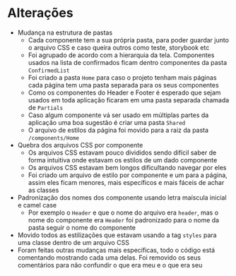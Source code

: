 # Alterações

* Mudança na estrutura de pastas
  * Cada componente tem a sua própria pasta, para poder guardar junto o arquivo CSS e caso queira outros como teste, storybook etc
  * Foi agrupado de acordo com a hierarquia da tela. Componentes usados na lista de confirmados ficam dentro componentes da pasta `ConfirmedList`
  * Foi criado a pasta `Home` para caso o projeto tenham mais páginas cada página tem uma pasta separada para os seus componentes
  * Como os componentes do Header e Footer é esperado que sejam usados em toda aplicação ficaram em uma pasta separada chamada de `Partials`
  * Caso algum componente vá ser usado em múltiplas partes da aplicação uma boa sugestão é criar uma pasta `Shared`
  * O arquivo de estilos da página foi movido para a raiz da pasta `/components/Home`
* Quebra dos arquivos CSS por componente
  * Os arquivos CSS estavam pouco divididos sendo difícil saber de forma intuitiva onde estavam os estilos de um dado componente
  * Os arquivos CSS estavam bem longos dificultando navegar por eles
  * Foi criado um arquivo de estilo por componente e um para a página, assim eles ficam menores, mais específicos e mais fáceis de achar as classes
* Padronização dos nomes dos componente usando letra maíscula inicial e camel case
  * Por exemplo o `Header` e que o nome do arquivo era `header`, mas o nome do componente era `Header` foi padronizado para o nome da pasta seguir o nome do componente
* Movido todos as estilizações que estavam usando a tag `styles` para uma classe dentro de um arquivo CSS
* Foram feitas outras mudanças mais específicas, todo o código está comentando mostrando cada uma delas. Foi removido os seus comentários para não confundir o que era meu e o que era seu
